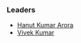 ### Leaders

* [Hanut Kumar Arora](mailto:hanut.arora@owasp.org)
* [Vivek Kumar](mailto:vivek.kumar@owasp.org)
